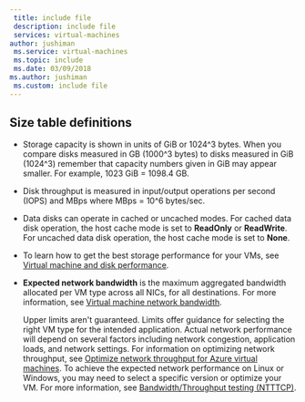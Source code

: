 ```yaml
---
 title: include file
 description: include file
 services: virtual-machines
author: jushiman
 ms.service: virtual-machines
 ms.topic: include
 ms.date: 03/09/2018
ms.author: jushiman
 ms.custom: include file
---
```


<!-- Not used for Ls-series -->

## Size table definitions

- Storage capacity is shown in units of GiB or 1024^3 bytes. When you compare disks measured in GB (1000^3 bytes) to disks measured in GiB (1024^3) remember that capacity numbers given in GiB may appear smaller. For example, 1023 GiB = 1098.4 GB.
- Disk throughput is measured in input/output operations per second (IOPS) and MBps where MBps = 10^6 bytes/sec.
- Data disks can operate in cached or uncached modes. For cached data disk operation, the host cache mode is set to **ReadOnly** or **ReadWrite**.  For uncached data disk operation, the host cache mode is set to **None**.
- To learn how to get the best storage performance for your VMs, see [Virtual machine and disk performance](../articles/virtual-machines/disks-performance.md).
- **Expected network bandwidth** is the maximum aggregated bandwidth allocated per VM type across all NICs, for all destinations. For more information, see [Virtual machine network bandwidth](../articles/virtual-network/virtual-machine-network-throughput.md).

  Upper limits aren't guaranteed. Limits offer guidance for selecting the right VM type for the intended application. Actual network performance will depend on several factors including network congestion, application loads, and network settings. For information on optimizing network throughput, see [Optimize network throughput for Azure virtual machines](../articles/virtual-network/virtual-network-optimize-network-bandwidth.md). To achieve the expected network performance on Linux or Windows, you may need to select a specific version or optimize your VM. For more information, see [Bandwidth/Throughput testing (NTTTCP)](../articles/virtual-network/virtual-network-bandwidth-testing.md).
